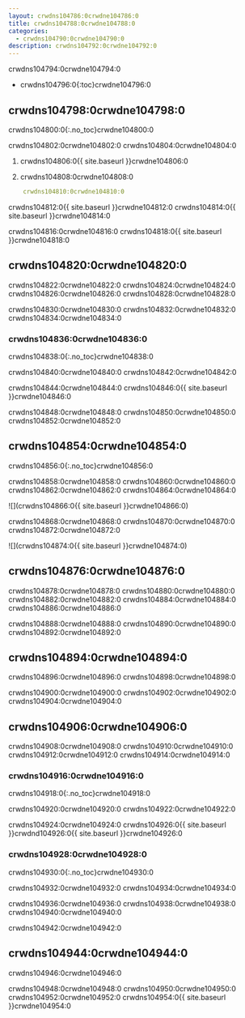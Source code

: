 ```yaml
---
layout: crwdns104786:0crwdne104786:0
title: crwdns104788:0crwdne104788:0
categories:
  - crwdns104790:0crwdne104790:0
description: crwdns104792:0crwdne104792:0
---
```

crwdns104794:0crwdne104794:0

* crwdns104796:0{:toc}crwdne104796:0

## crwdns104798:0crwdne104798:0

crwdns104800:0{:.no_toc}crwdne104800:0

crwdns104802:0crwdne104802:0 crwdns104804:0crwdne104804:0

1. crwdns104806:0{{ site.baseurl }}crwdne104806:0

2. crwdns104808:0crwdne104808:0

```yaml
    crwdns104810:0crwdne104810:0
```

crwdns104812:0{{ site.baseurl }}crwdne104812:0 crwdns104814:0{{ site.baseurl }}crwdne104814:0

crwdns104816:0crwdne104816:0 crwdns104818:0{{ site.baseurl }}crwdne104818:0

## crwdns104820:0crwdne104820:0

crwdns104822:0crwdne104822:0 crwdns104824:0crwdne104824:0 crwdns104826:0crwdne104826:0 crwdns104828:0crwdne104828:0

crwdns104830:0crwdne104830:0 crwdns104832:0crwdne104832:0 crwdns104834:0crwdne104834:0

### crwdns104836:0crwdne104836:0

crwdns104838:0{:.no_toc}crwdne104838:0

crwdns104840:0crwdne104840:0 crwdns104842:0crwdne104842:0

crwdns104844:0crwdne104844:0 crwdns104846:0{{ site.baseurl }}crwdne104846:0

crwdns104848:0crwdne104848:0 crwdns104850:0crwdne104850:0 crwdns104852:0crwdne104852:0

## crwdns104854:0crwdne104854:0

crwdns104856:0{:.no_toc}crwdne104856:0

crwdns104858:0crwdne104858:0 crwdns104860:0crwdne104860:0 crwdns104862:0crwdne104862:0 crwdns104864:0crwdne104864:0

![](crwdns104866:0{{ site.baseurl }}crwdne104866:0)

crwdns104868:0crwdne104868:0 crwdns104870:0crwdne104870:0 crwdns104872:0crwdne104872:0

![](crwdns104874:0{{ site.baseurl }}crwdne104874:0)

## crwdns104876:0crwdne104876:0

crwdns104878:0crwdne104878:0 crwdns104880:0crwdne104880:0 crwdns104882:0crwdne104882:0 crwdns104884:0crwdne104884:0 crwdns104886:0crwdne104886:0

crwdns104888:0crwdne104888:0 crwdns104890:0crwdne104890:0 crwdns104892:0crwdne104892:0

## crwdns104894:0crwdne104894:0

crwdns104896:0crwdne104896:0 crwdns104898:0crwdne104898:0

crwdns104900:0crwdne104900:0 crwdns104902:0crwdne104902:0 crwdns104904:0crwdne104904:0

## crwdns104906:0crwdne104906:0

crwdns104908:0crwdne104908:0 crwdns104910:0crwdne104910:0 crwdns104912:0crwdne104912:0 crwdns104914:0crwdne104914:0

### crwdns104916:0crwdne104916:0

crwdns104918:0{:.no_toc}crwdne104918:0

crwdns104920:0crwdne104920:0 crwdns104922:0crwdne104922:0

crwdns104924:0crwdne104924:0 crwdns104926:0{{ site.baseurl }}crwdnd104926:0{{ site.baseurl }}crwdne104926:0

### crwdns104928:0crwdne104928:0

crwdns104930:0{:.no_toc}crwdne104930:0

crwdns104932:0crwdne104932:0 crwdns104934:0crwdne104934:0

crwdns104936:0crwdne104936:0 crwdns104938:0crwdne104938:0 crwdns104940:0crwdne104940:0

crwdns104942:0crwdne104942:0

## crwdns104944:0crwdne104944:0

crwdns104946:0crwdne104946:0

crwdns104948:0crwdne104948:0 crwdns104950:0crwdne104950:0 crwdns104952:0crwdne104952:0 crwdns104954:0{{ site.baseurl }}crwdne104954:0